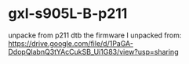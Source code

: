 # gxl-s905L-B-p211
unpacke from p211 dtb
the firmware I unpacked from: https://drive.google.com/file/d/1PaGA-DdopQlabnQ3tYAcCukSB_Ui1G83/view?usp=sharing
